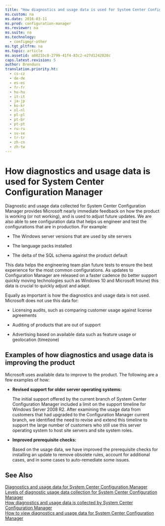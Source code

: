 ```yaml
---
title: "How diagnostics and usage data is used for System Center Configuration Manager"
ms.custom: na
ms.date: 2016-03-11
ms.prod: configuration-manager
ms.reviewer: na
ms.suite: na
ms.technology: 
  - configmgr-other
ms.tgt_pltfrm: na
ms.topic: article
ms.assetid: a8021bc8-2799-41f4-83c2-e27d1242028c
caps.latest.revision: 5
author: Brenduns
translation.priority.ht: 
  - cs-cz
  - de-de
  - es-es
  - fr-fr
  - hu-hu
  - it-it
  - ja-jp
  - ko-kr
  - nl-nl
  - pl-pl
  - pt-br
  - pt-pt
  - ru-ru
  - sv-se
  - tr-tr
  - zh-cn
  - zh-tw
---
```

# How diagnostics and usage data is used for System Center Configuration Manager
Diagnostic and usage data collected for System Center Configuration Manager provides Microsoft nearly immediate feedback on how the product is working (or not working), and is used to adjust future updates. We are also able to see configuration data that helps us engineer and test the configurations that are in production. For example:  
  
-   The Windows server versions that are used by site servers  
  
-   The language packs installed  
  
-   The delta of the SQL schema against the product default  
  
 This data helps the engineering team plan future tests to ensure the best experience for the most common configurations. As updates to Configuration Manager are released on a faster cadence (to better support quickly moving technologies such as Windows 10 and Microsoft Intune) this data is crucial to quickly adjust and adapt.  
  
 Equally as important is how the diagnostics and usage data is not used. Microsoft does not use this data for:  
  
-   Licensing audits, such as comparing customer usage against license agreements  
  
-   Auditing of products that are out of support  
  
-   Advertising based on available data such as feature usage or geolocation (timezone)  
  
##  <a name="bkmk_improve"></a> Examples of how diagnostics and usage data is improving the product  
 Microsoft uses available data to improve to the product. The following are a few examples of how:  
  
-   **Revised support for older server operating systems:**  
  
     The initial support offered by the current branch of System Center Configuration Manager included a limit on the support timeline for Windows Server 2008 R2. After examining the usage data from customers that had upgraded to the Configuration Manager current branch, we identified the need to revise and extend this timeline to support the large number of customers who still use this server operating system to host site servers and site system roles.  
  
-   **Improved prerequisite checks:**  
  
     Based on the usage data, we have improved the prerequisite checks for installing an update to remove obsolete rules, account for additional cases, and in some cases to auto-remediate some issues.  
  
## See Also  
 [Diagnostics and usage data for System Center Configuration Manager](../../../core/plan-design/diagnostics/diagnostics-and-usage-data.md)   
 [Levels of diagnostic usage data collection for System Center Configuration Manager](../../../core/plan-design/diagnostics/levels-of-diagnostic-usage-data-collection.md)   
 [How diagnostics and usage data is collected by System Center Configuration Manager](../../../core/plan-design/diagnostics/how-diagnostics-and-usage-data-is-collected.md)   
 [How to view diagnostics and usage data for System Center Configuration Manager](../../../core/plan-design/diagnostics/view-diagnostics-and-usage-data.md)